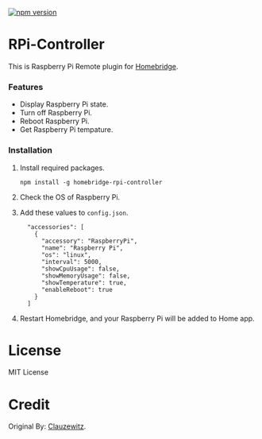 [![npm version](https://badge.fury.io/js/homebridge-raspberrypi-remote.svg)](https://badge.fury.io/js/homebridge-raspberrypi-remote)

# RPi-Controller
This is Raspberry Pi Remote plugin for [Homebridge](https://github.com/nfarina/homebridge). 



### Features
* Display Raspberry Pi state.
* Turn off Raspberry Pi.
* Reboot Raspberry Pi.
* Get Raspberry Pi tempature.



### Installation
1. Install required packages.

   ```
   npm install -g homebridge-rpi-controller
   ```

2. Check the OS of Raspberry Pi.

3. Add these values to `config.json`.

    ```
      "accessories": [
        {
          "accessory": "RaspberryPi",
          "name": "Raspberry Pi",
          "os": "linux",
          "interval": 5000,
          "showCpuUsage": false,
          "showMemoryUsage": false,
          "showTemperature": true,
          "enableReboot": true
        }
      ]
    ```

4. Restart Homebridge, and your Raspberry Pi will be added to Home app.



# License
MIT License

# Credit

Original By: [Clauzewitz](https://github.com/clauzewitz).
